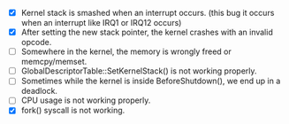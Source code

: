 - [x] Kernel stack is smashed when an interrupt occurs. (this bug it occurs when an interrupt like IRQ1 or IRQ12 occurs)
- [x] After setting the new stack pointer, the kernel crashes with an invalid opcode.
- [ ] Somewhere in the kernel, the memory is wrongly freed or memcpy/memset.
- [ ] GlobalDescriptorTable::SetKernelStack() is not working properly.
- [ ] Sometimes while the kernel is inside BeforeShutdown(), we end up in a deadlock.
- [ ] CPU usage is not working properly.
- [x] fork() syscall is not working.

